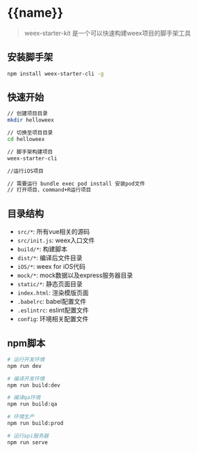# {{name}}

> weex-starter-kit 是一个可以快速构建weex项目的脚手架工具

## 安装脚手架

```bash
npm install weex-starter-cli -g
```

## 快速开始

```bash
// 创建项目目录
mkdir helloweex

// 切换至项目目录
cd helloweex

// 脚手架构建项目
weex-starter-cli

//运行iOS项目

// 需要运行 bundle exec pod install 安装pod文件
// 打开项目，command+R运行项目
```

## 目录结构

* `src/*`: 所有vue相关的源码
* `src/init.js`: weex入口文件
* `build/*`: 构建脚本
* `dist/*`: 编译后文件目录
* `iOS/*`:  weex for iOS代码
* `mock/*`: mock数据以及express服务器目录
* `static/*`: 静态页面目录
* `index.html`: 渲染模版页面
* `.babelrc`: babel配置文件
* `.eslintrc`: eslint配置文件
* `config`: 环境相关配置文件

## npm脚本

```bash
# 运行开发环境
npm run dev

# 编译开发环境
npm run build:dev

# 编译qa环境
npm run build:qa

# 环境生产
npm run build:prod

# 运行api服务器
npm run serve
```